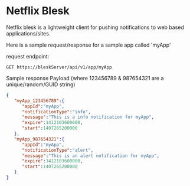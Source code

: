 Netflix Blesk
=====

Netflix blesk is a lightweight client for pushing notifications to web based applications/sites.

Here is a sample request/response for a sample app called 'myApp'

request endpoint:
```text
GET https://bleskServer/api/v1/app/myApp
```

Sample response Payload (where 123456789 & 987654321 are a unique/random/GUID string)
```JSON
{
   "myApp_123456789":{
      "appId":"myApp",
      "notificationType":"info",
      "message":"This is a info notification for myApp",
      "expire":1412103600000,
      "start":1407265200000
   },
   "myApp_987654321":{
      "appId":"myApp",
      "notificationType":"alert",
      "message":"This is an alert notification for myApp",
      "expire":1412103600000,
      "start":1407265200000
   }
}
```

